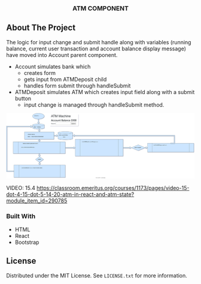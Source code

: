 




  <h3 align="center">ATM COMPONENT</h3>

## About The Project

The logic for input change and submit handle along with variables (running balance, current user transaction and account balance display message) have moved into Account parent component.
- Account simulates bank which 
  - creates form
  - gets input from ATMDeposit child
  - handles form submit through handleSubmit
- ATMDeposit simulates ATM which creates input field along with a submit button
  - input change is managed through handleSubmit method.

  

![](assets/account.drawio.svg)



VIDEO: 15.4
https://classroom.emeritus.org/courses/1173/pages/video-15-dot-4-15-dot-5-14-20-atm-in-react-and-atm-state?module_item_id=290785

### Built With

- HTML
- React
- Bootstrap


## License

Distributed under the MIT License. See `LICENSE.txt` for more information.

